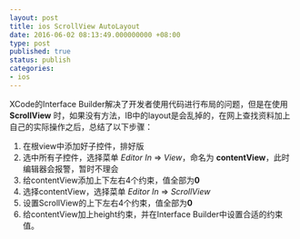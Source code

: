 ```yaml
---
layout: post
title: ios ScrollView AutoLayout
date: 2016-06-02 08:13:49.000000000 +08:00
type: post
published: true
status: publish
categories:
- ios
---
```

XCode的Interface Builder解决了开发者使用代码进行布局的问题，但是在使用 **ScrollView** 时，如果没有方法，IB中的layout是会乱掉的，在网上查找资料加上自己的实际操作之后，总结了以下步骤：
1. 在根view中添加好子控件，排好版
2. 选中所有子控件，选择菜单 *Editor In* => *View*，命名为 **contentView**，此时编辑器会报警，暂时不理会
3. 给contentView添加上下左右4个约束，值全部为**0**
4. 选择contentView，选择菜单 *Editor In* => *ScrollView*
5. 设置ScrollView的上下左右4个约束，值全部为**0**
6. 给contentView加上height约束，并在Interface Builder中设置合适的约束值。

